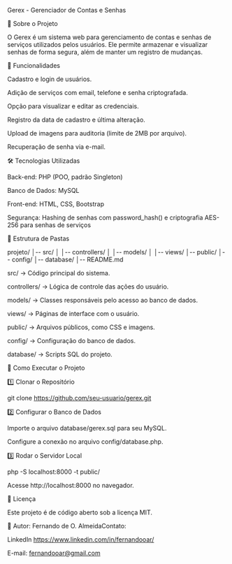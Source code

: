 Gerex - Gerenciador de Contas e Senhas

📌 Sobre o Projeto

O Gerex é um sistema web para gerenciamento de contas e senhas de serviços utilizados pelos usuários. Ele permite armazenar e visualizar senhas de forma segura, além de manter um registro de mudanças.

🚀 Funcionalidades

Cadastro e login de usuários.

Adição de serviços com email, telefone e senha criptografada.

Opção para visualizar e editar as credenciais.

Registro da data de cadastro e última alteração.

Upload de imagens para auditoria (limite de 2MB por arquivo).

Recuperação de senha via e-mail.

🛠️ Tecnologias Utilizadas

Back-end: PHP (POO, padrão Singleton)

Banco de Dados: MySQL

Front-end: HTML, CSS, Bootstrap

Segurança: Hashing de senhas com password_hash() e criptografia AES-256 para senhas de serviços

📂 Estrutura de Pastas

projeto/
│-- src/
│   │-- controllers/
│   │-- models/
│   │-- views/
│-- public/
│-- config/
│-- database/
│-- README.md

src/ → Código principal do sistema.

controllers/ → Lógica de controle das ações do usuário.

models/ → Classes responsáveis pelo acesso ao banco de dados.

views/ → Páginas de interface com o usuário.

public/ → Arquivos públicos, como CSS e imagens.

config/ → Configuração do banco de dados.

database/ → Scripts SQL do projeto.

🎯 Como Executar o Projeto

1️⃣ Clonar o Repositório

git clone https://github.com/seu-usuario/gerex.git

2️⃣ Configurar o Banco de Dados

Importe o arquivo database/gerex.sql para seu MySQL.

Configure a conexão no arquivo config/database.php.

3️⃣ Rodar o Servidor Local

php -S localhost:8000 -t public/

Acesse http://localhost:8000 no navegador.

📝 Licença

Este projeto é de código aberto sob a licença MIT.

📌 Autor: Fernando de O. AlmeidaContato: 

LinkedIn https://www.linkedin.com/in/fernandooar/

E-mail: fernandooar@gmail.com
